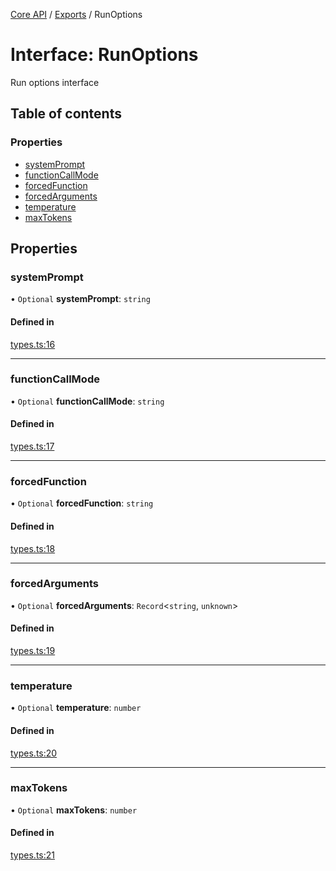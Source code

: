 <!-- 
 ⚠️  AUTO-GENERATED FILE - DO NOT EDIT MANUALLY
 This file is automatically generated by scripts/docs-generator.js
 To make changes, edit the source TypeScript files or update the generator script
-->

[Core API](../../) / [Exports](../modules) / RunOptions

# Interface: RunOptions

Run options interface

## Table of contents

### Properties

- [systemPrompt](RunOptions#systemprompt)
- [functionCallMode](RunOptions#functioncallmode)
- [forcedFunction](RunOptions#forcedfunction)
- [forcedArguments](RunOptions#forcedarguments)
- [temperature](RunOptions#temperature)
- [maxTokens](RunOptions#maxtokens)

## Properties

### systemPrompt

• `Optional` **systemPrompt**: `string`

#### Defined in

[types.ts:16](https://github.com/woojubb/robota/blob/8d56176726b5cbc3c1257c839c6ee08ce5478dc7/packages/core/src/types.ts#L16)

___

### functionCallMode

• `Optional` **functionCallMode**: `string`

#### Defined in

[types.ts:17](https://github.com/woojubb/robota/blob/8d56176726b5cbc3c1257c839c6ee08ce5478dc7/packages/core/src/types.ts#L17)

___

### forcedFunction

• `Optional` **forcedFunction**: `string`

#### Defined in

[types.ts:18](https://github.com/woojubb/robota/blob/8d56176726b5cbc3c1257c839c6ee08ce5478dc7/packages/core/src/types.ts#L18)

___

### forcedArguments

• `Optional` **forcedArguments**: `Record`\<`string`, `unknown`\>

#### Defined in

[types.ts:19](https://github.com/woojubb/robota/blob/8d56176726b5cbc3c1257c839c6ee08ce5478dc7/packages/core/src/types.ts#L19)

___

### temperature

• `Optional` **temperature**: `number`

#### Defined in

[types.ts:20](https://github.com/woojubb/robota/blob/8d56176726b5cbc3c1257c839c6ee08ce5478dc7/packages/core/src/types.ts#L20)

___

### maxTokens

• `Optional` **maxTokens**: `number`

#### Defined in

[types.ts:21](https://github.com/woojubb/robota/blob/8d56176726b5cbc3c1257c839c6ee08ce5478dc7/packages/core/src/types.ts#L21)
